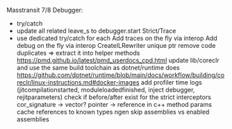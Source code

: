 Masstransit 7/8
Debugger:
  - try/catch
  - update all related leave_s to debugger.start
Strict/Trace
  - use dedicated try/catch for each
Add traces on the fly via interop
Add debug on the fly via interop
CreateILRewriter unique ptr
remove code duplicates => extract it into helper methods https://pmd.github.io/latest/pmd_userdocs_cpd.html
update lib/coreclr and use the same build toolchain as dotnet/runtime does https://github.com/dotnet/runtime/blob/main/docs/workflow/building/coreclr/linux-instructions.md#docker-images
add profiler time logs (jitcompilationstarted, moduleloadedfinished, inject debugger, rejitparameters)
check if before/after exist for the strict interceptors
cor_signature -> vector?
pointer -> reference in c++ method params
cache references to known types
ngen
skip assemblies vs enabled assemblies
